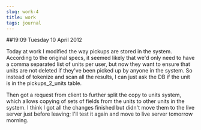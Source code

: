 ```yaml
---
slug: work-4
title: work
tags: journal
---
```


##19:09 Tuesday 10 April 2012

Today at work I modified the way pickups are stored in the system. According to the original specs, it seemed likely that we'd only need to have a comma separated list of units per user, but now they want to ensure that units are not deleted if they've been picked up by anyone in the system. So instead of tokenize and scan all the results, I can just ask the DB if the unit is in the pickups_2_units table.

 

Then got a request from client to further split the copy to units system, which allows copying of sets of fields from the units to other units in the system. I think I got all the changes finished but didn't move them to the live server just before leaving; I'll test it again and move to live server tomorrow morning.

 
